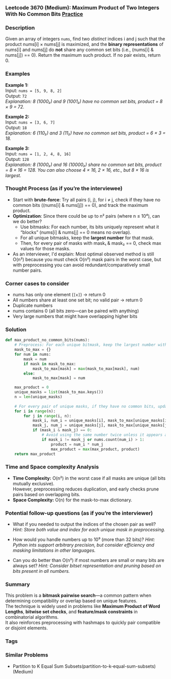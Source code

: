 ### Leetcode 3670 (Medium): Maximum Product of Two Integers With No Common Bits [Practice](https://leetcode.com/problems/maximum-product-of-two-integers-with-no-common-bits)

### Description  
Given an array of integers `nums`, find two *distinct* indices i and j such that the product nums[i] × nums[j] is maximized, and the **binary representations** of nums[i] and nums[j] do **not** share any common set bits (i.e., (nums[i] & nums[j]) == 0). Return the maximum such product. If no pair exists, return 0.

### Examples  

**Example 1:**  
Input: `nums = [5, 9, 8, 2]`  
Output: `72`  
*Explanation: 8 (1000₂) and 9 (1001₂) have no common set bits, product = 8 × 9 = 72.*

**Example 2:**  
Input: `nums = [3, 6, 7]`  
Output: `18`  
*Explanation: 6 (110₂) and 3 (11₂) have no common set bits, product = 6 × 3 = 18.*

**Example 3:**  
Input: `nums = [1, 2, 4, 8, 16]`  
Output: `128`  
*Explanation: 8 (1000₂) and 16 (10000₂) share no common set bits, product = 8 × 16 = 128. You can also choose 4 × 16, 2 × 16, etc., but 8 × 16 is largest.*

### Thought Process (as if you’re the interviewee)  
- Start with **brute-force**: Try all pairs (i, j), for i ≠ j, check if they have no common bits ((nums[i] & nums[j]) == 0), and track the maximum product.
- **Optimization**: Since there could be up to n² pairs (where n ≤ 10⁴), can we do better?  
  - Use bitmasks: For each number, its bits uniquely represent what it “blocks” (nums[i] & nums[j] == 0 means no overlap).
  - For all unique bitmasks, keep the **largest number** for that mask.
  - Then, for every pair of masks with mask₁ & mask₂ == 0, check max values for those masks.
- As an interviewer, I'd explain: Most optimal observed method is still O(n²) because you must check O(n²) mask pairs in the worst case, but with preprocessing you can avoid redundant/comparatively small number pairs.

### Corner cases to consider  
- nums has only one element (`[x]`) → return 0  
- All numbers share at least one set bit; no valid pair → return 0  
- Duplicate numbers  
- nums contains 0 (all bits zero—can be paired with anything)  
- Very large numbers that might have overlapping higher bits

### Solution

```python
def max_product_no_common_bits(nums):
    # Preprocess: For each unique bitmask, keep the largest number with that mask
    mask_to_max = {}
    for num in nums:
        mask = num
        if mask in mask_to_max:
            mask_to_max[mask] = max(mask_to_max[mask], num)
        else:
            mask_to_max[mask] = num

    max_product = 0
    unique_masks = list(mask_to_max.keys())
    n = len(unique_masks)
    
    # For every pair of unique masks, if they have no common bits, update max_product
    for i in range(n):
        for j in range(i, n):
            mask_i, num_i = unique_masks[i], mask_to_max[unique_masks[i]]
            mask_j, num_j = unique_masks[j], mask_to_max[unique_masks[j]]
            if (mask_i & mask_j) == 0:
                # Avoid using the same number twice unless it appears at least twice in nums
                if mask_i != mask_j or nums.count(num_i) > 1:
                    product = num_i * num_j
                    max_product = max(max_product, product)
    return max_product
```

### Time and Space complexity Analysis  

- **Time Complexity:** O(n²) in the worst case if all masks are unique (all bits mutually exclusive).  
  However, preprocessing reduces duplication, and early checks prune pairs based on overlapping bits.
- **Space Complexity:** O(n) for the mask-to-max dictionary.

### Potential follow-up questions (as if you’re the interviewer)  

- What if you needed to output the indices of the chosen pair as well?
  *Hint: Store both value and index for each unique mask in preprocessing.*

- How would you handle numbers up to 10⁹ (more than 32 bits)?
  *Hint: Python ints support arbitrary precision, but consider efficiency and masking limitations in other languages.*

- Can you do better than O(n²) if most numbers are small or many bits are always set?
  *Hint: Consider bitset representation and pruning based on bits present in all numbers.*

### Summary
This problem is a **bitmask pairwise search**—a common pattern when determining compatibility or overlap based on unique features.  
The technique is widely used in problems like **Maximum Product of Word Lengths**, **bitwise set checks**, and **feature/mask constraints** in combinatorial algorithms.  
It also reinforces preprocessing with hashmaps to quickly pair compatible or disjoint elements.

### Tags

### Similar Problems
- Partition to K Equal Sum Subsets(partition-to-k-equal-sum-subsets) (Medium)
